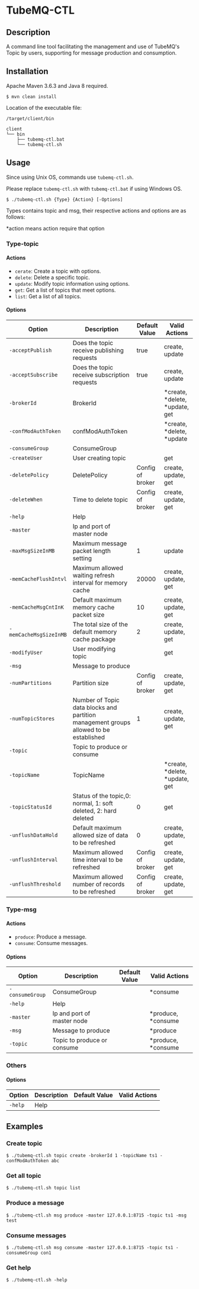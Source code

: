 
# TubeMQ-CTL

## Description

A command line tool facilitating the management and use of TubeMQ's Topic by users, supporting for message production and consumption.

## Installation

Apache Maven 3.6.3 and Java 8 required.

```
$ mvn clean install
```
Location of the executable file:

```
/target/client/bin

client
└── bin
    ├── tubemq-ctl.bat
    └── tubemq-ctl.sh
```
## Usage

Since using Unix OS, commands use `tubemq-ctl.sh`.

Please replace `tubemq-ctl.sh` with `tubemq-ctl.bat` if using Windows OS.

```
$ ./tubemq-ctl.sh {Type} {Action} [-Options]
```

Types contains topic and msg, their respective actions and options are as follows:

*action means action require that option

### Type-topic

#### Actions

- `cerate`: Create a topic with options.
- `delete`: Delete a specific topic.
- `update`: Modify topic information using options.
- `get`: Get a list of topics that meet options.
- `list`: Get a list of all topics.

#### Options

| Option | Description | Default Value | Valid Actions|
| --- | --- | --- | --- |
| `-acceptPublish` | Does the topic receive publishing requests | true | create, update |
| `-acceptSubscribe` | Does the topic receive subscription requests | true | create, update |
| `-brokerId` | BrokerId |  | *create, *delete, *update, get |
| `-confModAuthToken` | confModAuthToken |  | *create, *delete, *update |
| `-consumeGroup` | ConsumeGroup |  |  |
| `-createUser` | User creating topic |  | get |
| `-deletePolicy` | DeletePolicy | Config of broker | create, update, get |
| `-deleteWhen` | Time to delete topic | Config of broker | create, update, get |
| `-help` | Help |  |  |
| `-master` | Ip and port of master node |  |  |
| `-maxMsgSizeInMB` | Maximum message packet length setting | 1 | update |
| `-memCacheFlushIntvl` | Maximum allowed waiting refresh interval for memory cache | 20000 | create, update, get |
| `-memCacheMsgCntInK` | Default maximum memory cache packet size | 10 | create, update, get |
| `-memCacheMsgSizeInMB` | The total size of the default memory cache package | 2 | create, update, get |
| `-modifyUser` | User modifying topic |  | get |
| `-msg` | Message to produce |  |  |
| `-numPartitions` | Partition size | Config of broker | create, update, get |
| `-numTopicStores` | Number of Topic data blocks and partition management groups allowed to be established | 1 | create, update, get |
| `-topic` | Topic to produce or consume |  |  |
| `-topicName` | TopicName |  | *create, *delete, *update, get |
| `-topicStatusId` | Status of the topic,0: normal, 1: soft deleted, 2: hard deleted | 0 | get |
| `-unflushDataHold` | Default maximum allowed size of data to be refreshed | 0 | create, update, get |
| `-unflushInterval` | Maximum allowed time interval to be refreshed | Config of broker | create, update, get |
| `-unflushThreshold` | Maximum allowed number of records to be refreshed | Config of broker | create, update, get |

### Type-msg

#### Actions

- `produce`: Produce a message.
- `consume`: Consume messages.

#### Options

| Option | Description | Default Value | Valid Actions|
| --- | --- | --- | --- |
| `-consumeGroup` | ConsumeGroup |  | *consume |
| `-help` | Help |  |  |
| `-master` | Ip and port of master node |  | *produce, *consume |
| `-msg` | Message to produce |  | *produce |
| `-topic` | Topic to produce or consume |  | *produce, *consume |

### Others

#### Options

| Option | Description | Default Value | Valid Actions|
| --- | --- | --- | --- |
| `-help` | Help |  |  |

## Examples

### Create topic

```
$ ./tubemq-ctl.sh topic create -brokerId 1 -topicName ts1 -confModAuthToken abc
```

### Get all topic

```
$ ./tubemq-ctl.sh topic list
```

### Produce a message

```
$ ./tubemq-ctl.sh msg produce -master 127.0.0.1:8715 -topic ts1 -msg test
```

### Consume messages

```
$ ./tubemq-ctl.sh msg consume -master 127.0.0.1:8715 -topic ts1 -consumeGroup con1
```

### Get help

```
$ ./tubemq-ctl.sh -help
```
